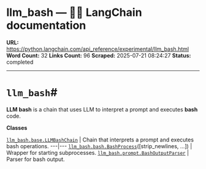 # llm_bash — 🦜🔗 LangChain  documentation

**URL:** https://python.langchain.com/api_reference/experimental/llm_bash.html
**Word Count:** 32
**Links Count:** 96
**Scraped:** 2025-07-21 08:24:27
**Status:** completed

---

# `llm_bash`\#

**LLM bash** is a chain that uses LLM to interpret a prompt and executes **bash** code.

**Classes**

[`llm_bash.base.LLMBashChain`](https://python.langchain.com/api_reference/experimental/llm_bash/langchain_experimental.llm_bash.base.LLMBashChain.html#langchain_experimental.llm_bash.base.LLMBashChain "langchain_experimental.llm_bash.base.LLMBashChain") | Chain that interprets a prompt and executes bash operations.   ---|---   [`llm_bash.bash.BashProcess`](https://python.langchain.com/api_reference/experimental/llm_bash/langchain_experimental.llm_bash.bash.BashProcess.html#langchain_experimental.llm_bash.bash.BashProcess "langchain_experimental.llm_bash.bash.BashProcess")\(\[strip\_newlines, ...\]\) | Wrapper for starting subprocesses.   [`llm_bash.prompt.BashOutputParser`](https://python.langchain.com/api_reference/experimental/llm_bash/langchain_experimental.llm_bash.prompt.BashOutputParser.html#langchain_experimental.llm_bash.prompt.BashOutputParser "langchain_experimental.llm_bash.prompt.BashOutputParser") | Parser for bash output.